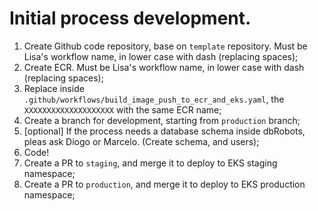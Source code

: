 # Initial process development.

1. Create Github code repository, base on `template` repository. Must be Lisa's workflow name, in lower case with dash (replacing spaces);
2. Create ECR. Must be Lisa's workflow name, in lower case with dash (replacing spaces);
3. Replace inside `.github/workflows/build_image_push_to_ecr_and_eks.yaml`, the `XXXXXXXXXXXXXXXXXXXX` with the same ECR name;
4. Create a branch for development, starting from `production` branch;
5. [optional] If the process needs a database schema inside dbRobots, pleas ask Diogo or Marcelo. (Create schema, and users);
6. Code!
7. Create a PR to `staging`, and merge it to deploy to EKS staging namespace;
8. Create a PR to `production`, and merge it to deploy to EKS production namespace;

